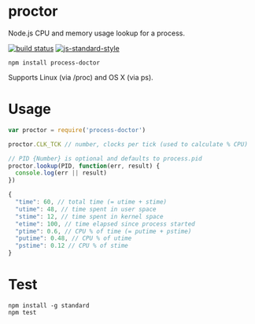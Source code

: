 proctor
=======

Node.js CPU and memory usage lookup for a process.

[![build status](https://img.shields.io/travis/sonnyp/proctor/master.svg?style=flat-square)](https://travis-ci.org/sonnyp/proctor/branches)
[![js-standard-style](https://img.shields.io/badge/code%20style-standard-brightgreen.svg?style=flat-square)](http://standardjs.com/)

```
npm install process-doctor
```

Supports Linux (via /proc) and OS X (via ps).

# Usage

```javascript
var proctor = require('process-doctor')

proctor.CLK_TCK // number, clocks per tick (used to calculate % CPU)

// PID {Number} is optional and defaults to process.pid
proctor.lookup(PID, function(err, result) {
  console.log(err || result)
})
```

```javascript
{
  "time": 60, // total time (= utime + stime)
  "utime": 48, // time spent in user space
  "stime": 12, // time spent in kernel space
  "etime": 100, // time elapsed since process started
  "ptime": 0.6, // CPU % of time (= putime + pstime)
  "putime": 0.48, // CPU % of utime
  "pstime": 0.12 // CPU % of stime
}
```

# Test

```
npm install -g standard
npm test
```
